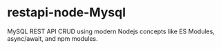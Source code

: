 # restapi-node-Mysql
MySQL REST API CRUD using modern Nodejs concepts like ES Modules, async/await, and npm modules.
